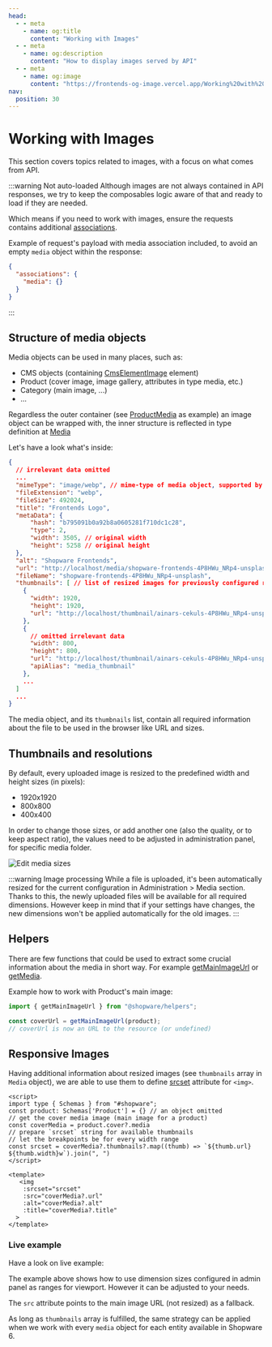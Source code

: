 ```yaml
---
head:
  - - meta
    - name: og:title
      content: "Working with Images"
  - - meta
    - name: og:description
      content: "How to display images served by API"
  - - meta
    - name: og:image
      content: "https://frontends-og-image.vercel.app/Working%20with%20**Images**.png?fontSize=110px"
nav:
  position: 30
---
```


<script setup>
import StackBlitzLiveExample from "../../components/StackBlitzLiveExample.vue";
</script>

# Working with Images

This section covers topics related to images, with a focus on what comes from API.

:::warning Not auto-loaded
Although images are not always contained in API responses, we try to keep the composables logic aware of that and ready to load if they are needed.

Which means if you need to work with images, ensure the requests contains additional [associations](https://shopware.stoplight.io/docs/store-api/cf710bf73d0cd-search-queries#associations).

Example of request's payload with media association included, to avoid an empty `media` object within the response:

```json
{
  "associations": {
    "media": {}
  }
}
```

:::

## Structure of media objects

Media objects can be used in many places, such as:

- CMS objects (containing [CmsElementImage](https://github.com/shopware/frontends/blob/main/packages/composables/src/types/cmsElementTypes.ts#L71) element)
- Product (cover image, image gallery, attributes in type media, etc.)
- Category (main image, ...)
- ...

Regardless the outer container (see [ProductMedia](https://github.com/shopware/frontends/blob/main/packages/types/shopware-6-client/models/content/product/ProductMedia.d.ts#L8) as example) an image object can be wrapped with, the inner structure is reflected in type definition at [Media](https://github.com/shopware/frontends/blob/main/packages/types/shopware-6-client/models/content/media/Media.d.ts#L23)

Let's have a look what's inside:

```json
{
  // irrelevant data omitted
  ...
  "mimeType": "image/webp", // mime-type of media object, supported by the Shopware 6 platform
  "fileExtension": "webp",
  "fileSize": 492024,
  "title": "Frontends Logo",
  "metaData": {
      "hash": "b795091b0a92b8a0605281f710dc1c28",
      "type": 2,
      "width": 3505, // original width
      "height": 5258 // original height
  },
  "alt": "Shopware Frontends",
  "url": "http://localhost/media/shopware-frontends-4P8HWu_NRp4-unsplash.jpg",
  "fileName": "shopware-frontends-4P8HWu_NRp4-unsplash",
  "thumbnails": [ // list of resized images for previously configured ranges
    {
      "width": 1920,
      "height": 1920,
      "url": "http://localhost/thumbnail/ainars-cekuls-4P8HWu_NRp4-unsplash_1920x1920.webp",
    },
    {
      // omitted irrelevant data
      "width": 800,
      "height": 800,
      "url": "http://localhost/thumbnail/ainars-cekuls-4P8HWu_NRp4-unsplash_800x800.webp",
      "apiAlias": "media_thumbnail"
    },
    ...
  ]
  ...
}
```

The media object, and its `thumbnails` list, contain all required information about the file to be used in the browser like URL and sizes.

## Thumbnails and resolutions

By default, every uploaded image is resized to the predefined width and height sizes (in pixels):

- 1920x1920
- 800x800
- 400x400

In order to change those sizes, or add another one (also the quality, or to keep aspect ratio), the values need to be adjusted in administration panel, for specific media folder.

![Edit media sizes](../../.assets/edit-media-sizes.png)

:::warning Image processing
While a file is uploaded, it's been automatically resized for the current configuration in Administration > Media section. Thanks to this, the newly uploaded files will be available for all required dimensions. However keep in mind that if your settings have changes, the new dimensions won't be applied automatically for the old images.
:::

## Helpers

There are few functions that could be used to extract some crucial information about the media in short way. For example [getMainImageUrl](../../packages/helpers#getmainimageurl) or [getMedia](../../packages/helpers#getmedia).

Example how to work with Product's main image:

```ts
import { getMainImageUrl } from "@shopware/helpers";

const coverUrl = getMainImageUrl(product);
// coverUrl is now an URL to the resource (or undefined)
```

## Responsive Images

Having additional information about resized images (see `thumbnails` array in `Media` object), we are able to use them to define [srcset](https://developer.mozilla.org/en-US/docs/Web/HTML/Element/img#attr-srcset) attribute for `<img>`.

```vue{8}
<script>
import type { Schemas } from "#shopware";
const product: Schemas['Product'] = {} // an object omitted
// get the cover media image (main image for a product)
const coverMedia = product.cover?.media
// prepare `srcset` string for available thumbnails
// let the breakpoints be for every width range
const srcset = coverMedia?.thumbnails?.map((thumb) => `${thumb.url} ${thumb.width}w`).join(", ")
</script>

<template>
   <img
    :srcset="srcset"
    :src="coverMedia?.url"
    :alt="coverMedia?.alt"
    :title="coverMedia?.title"
  >
</template>
```

### Live example

Have a look on live example:
<StackBlitzLiveExample projectPath="shopware/frontends/tree/main/examples/responsive-images" openPath="/" />
<br/>

The example above shows how to use dimension sizes configured in admin panel as ranges for viewport. However it can be adjusted to your needs.

The `src` attribute points to the main image URL (not resized) as a fallback.

As long as `thumbnails` array is fulfilled, the same strategy can be applied when we work with every `media` object for each entity available in Shopware 6.

<PageRef page="../../best-practices/images.html" title="Best Practices" sub="Best Practices to work with images" />
